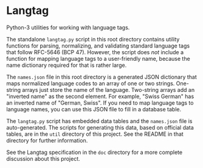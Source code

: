 # Langtag

Python-3 utilities for working with language tags.

The standalone `langtag.py` script in this root directory contains utility functions for parsing, normalizing, and validating standard language tags that follow RFC-5646 (BCP 47).  However, the script does *not* include a function for mapping language tags to a user-friendly name, because the name dictionary required for that is rather large.

The `names.json` file in this root directory is a generated JSON dictionary that maps normalized language codes to an array of one or two strings.  One-string arrays just store the name of the language.  Two-string arrays add an "inverted name" as the second element.  For example, "Swiss German" has an inverted name of "German, Swiss".  If you need to map language tags to language names, you can use this JSON file to fill in a database table.

The `langtag.py` script has embedded data tables and the `names.json` file is auto-generated.  The scripts for generating this data, based on official data tables, are in the `util` directory of this project.  See the README in that directory for further information.

See the Langtag specification in the `doc` directory for a more complete discussion about this project.
